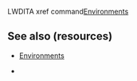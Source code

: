 
LWDITA xref command[Environments](sbt1640280496980.md)

## See also (resources)


-   [Environments](sbt1640280496980.md)

-   
